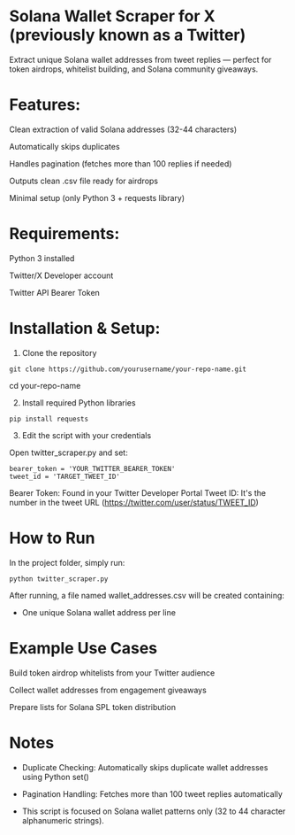 # Solana Wallet Scraper for X (previously known as a Twitter)

Extract unique Solana wallet addresses from tweet replies — perfect for token airdrops, whitelist building, and Solana community giveaways.

# Features:

Clean extraction of valid Solana addresses (32-44 characters)

Automatically skips duplicates

Handles pagination (fetches more than 100 replies if needed)

Outputs clean .csv file ready for airdrops

Minimal setup (only Python 3 + requests library)

# Requirements:

Python 3 installed

Twitter/X Developer account

Twitter API Bearer Token

# Installation & Setup:

1. Clone the repository

`git clone https://github.com/yourusername/your-repo-name.git`

cd your-repo-name

2. Install required Python libraries

`pip install requests`

3. Edit the script with your credentials

Open twitter_scraper.py and set:

```
bearer_token = 'YOUR_TWITTER_BEARER_TOKEN'
tweet_id = 'TARGET_TWEET_ID'
```

Bearer Token: Found in your Twitter Developer Portal
Tweet ID: It's the number in the tweet URL (https://twitter.com/user/status/TWEET_ID)

# How to Run

In the project folder, simply run:

`python twitter_scraper.py`

After running, a file named wallet_addresses.csv will be created containing:

- One unique Solana wallet address per line

# Example Use Cases

Build token airdrop whitelists from your Twitter audience

Collect wallet addresses from engagement giveaways

Prepare lists for Solana SPL token distribution

# Notes

- Duplicate Checking: Automatically skips duplicate wallet addresses using Python set()

- Pagination Handling: Fetches more than 100 tweet replies automatically

- This script is focused on Solana wallet patterns only (32 to 44 character alphanumeric strings).
